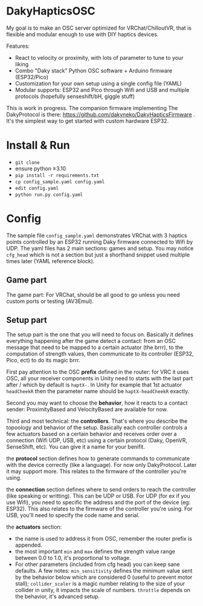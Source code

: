 # DakyHapticsOSC
My goal is to make an OSC server optimized for VRChat/ChilloutVR, that is flexible and modular enough to use with DIY haptics devices.

Features:
- React to velocity or proximity, with lots of parameter to tune to your liking
- Combo "Daky stack" Python OSC software + Arduino firmware (ESP32/Pico)
- Customization for your own setup using a single config file (YAML)
- Modular supports: ESP32 and Pico through Wifi and USB and multiple protocols (hopefully senseshift/bH, giggle stuff)

This is work in progress.
The companion firmware implementing The DakyProtocol is there: https://github.com/dakyneko/DakyHapticsFirmware . It's the simplest way to get started with custom hardware ESP32.

# Install & Run

- `git clone`
- ensure python ≥3.10
- `pip install -r requirements.txt`
- `cp config_sample.yaml config.yaml`
- `edit config.yaml`
- `python run.py config.yaml`

# Config

The sample file `config_sample.yaml` demonstrates VRChat with 3 haptics points controlled by an ESP32 running Daky firmware connected to Wifi by UDP.
The yaml files has 2 main sections: games and setup. You may notice `cfg_head` which is not a section but just a shorthand snippet used multiple times later (YAML reference block).

## Game part
The game part: For VRChat, should be all good to go unless you need custom ports or testing (AV3Emul).

## Setup part
The setup part is the one that you will need to focus on. Basically it defines everything happening after the game detect a contact: from an OSC message that need to be mapped to a certain actuator (the brrr), to the computation of strength values, then communicate to its controller (ESP32, Pico, ect) to do its magic brrr.

First pay attention to the OSC **prefix** defined in the router: for VRC it uses OSC, all your receiver components in Unity need to starts with the last part after / which by default is `haptX-`. In Unity for example that 1st actuator `headCheekR` then the parameter name should be `haptX-headCheekR` exactly.

Second you may want to choose the **behavior**, how it reacts to a contact sender: ProximityBased and VelocityBased are available for now.

Third and most technical: the **controllers**. That's where you describe the topoology and behavior of the setup. Basically each controller controls a few actuators based on a certain behavior and receives order over a connection (Wifi UDP, USB, etc) using a certain protocol (Daky, OpenVR, SenseShift, etc). You can give it a name for your benifit.

the **protocol** section defines how to generate commands to communicate with the device correctly (like a language). For now only DakyProtocol. Later it may support more. This relates to the firmware of the controller you're using.

the **connection** section defines where to send orders to reach the controller (like speaking or writting). This can be UDP or USB. For UDP (for ex if you use Wifi), you need to specific the address and the port of the device (eg: ESP32). This also relates to the firmware of the controller you're using. For USB, you'll need to specify the code name and serial.

the **actuators** section:
 - the name is used to address it from OSC, remember the router prefix is appended.
 - the most important `min` and `max` defines the strength value range between 0.0 to 1.0, it's proportional to voltage.
 - For other parameters (included from cfg head) you can keep sane defaults. A few notes: `min_sensitivity` defines the minimum value sent by the behavior below which are considered 0 (useful to prevent motor stall); `collider_scaler` is a magic number relating to the size of your collider in unity, it impacts the scale of numbers. `throttle` depends on the behavior, it's advanced setup.

